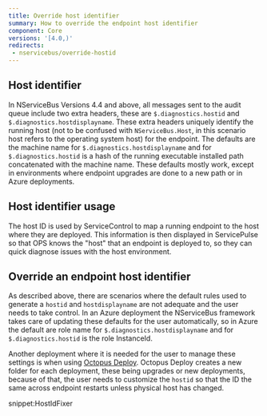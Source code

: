 ```yaml
---
title: Override host identifier
summary: How to override the endpoint host identifier
component: Core
versions: '[4.0,)'
redirects:
 - nservicebus/override-hostid
---
```



## Host identifier

In NServiceBus Versions 4.4 and above, all messages sent to the audit queue include two extra headers, these are `$.diagnostics.hostid` and `$.diagnostics.hostdisplayname`. These extra headers uniquely identify the running host (not to be confused with `NServiceBus.Host`, in this scenario host refers to the operating system host) for the endpoint. The defaults are the machine name for `$.diagnostics.hostdisplayname` and for `$.diagnostics.hostid` is a hash of the running executable installed path concatenated with the machine name. These defaults mostly work, except in environments where endpoint upgrades are done to a new path or in Azure deployments.


## Host identifier usage

The host ID is used by ServiceControl to map a running endpoint to the host where they are deployed. This information is then displayed in ServicePulse so that OPS knows the "host" that an endpoint is deployed to, so they can quick diagnose issues with the host environment.


## Override an endpoint host identifier

As described above, there are scenarios where the default rules used to generate a `hostid` and `hostdisplayname` are not adequate and the user needs to take control. In an Azure deployment the NServiceBus framework takes care of updating these defaults for the user automatically, so in Azure the default are role name for `$.diagnostics.hostdisplayname` and for `$.diagnostics.hostid` is the role InstanceId.

Another deployment where it is needed for the user to manage these settings is when using [Octopus Deploy](https://octopus.com/). Octopus Deploy creates a new folder for each deployment, these being upgrades or new deployments, because of that, the user needs to customize the `hostid` so that the ID the same across endpoint restarts unless physical host has changed.

snippet:HostIdFixer